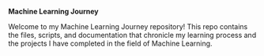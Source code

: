 ****Machine Learning Journey****


Welcome to my Machine Learning Journey repository! This repo contains the files, scripts, and documentation that chronicle my learning process and the projects I have completed in the field of Machine Learning.



